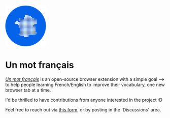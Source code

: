 ![icon test](assets/icon.png)

# Un mot français

[*Un mot français*](https://chrome.google.com/webstore/detail/un-mot-fran%C3%A7ais/ajohfegeceikkpapkegoammmaogfmbld) is an open-source browser extension with a simple goal --> to help people learning French/English to improve their vocabulary, one new browser tab at a time.

I'd be thrilled to have contributions from anyone interested in the project :D

Feel free to reach out via [this form](https://docs.google.com/forms/d/e/1FAIpQLSfolRHOWRcs4OTx8LnvRejNtIO1Ut5BSSOvWvNvY0ktSqOxyQ/viewform), or by posting in the 'Discussions' area.
